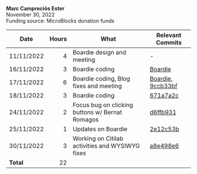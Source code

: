 **Marc Campreciós Ester**  
November 30, 2022  
Funding source: MicroBlocks donation funds

| Date       | Hours | What | Relevant Commits |
|------------|------:|------|-----|
| 11/11/2022 | 4 | Boardie design and meeting | - |
| 16/11/2022 | 3 | Boardie coding | [Boardie](https://gitlab.com/kram08980/boardie) |
| 17/11/2022 | 6 | Boardie coding, Blog fixes and meeting | [Boardie](https://gitlab.com/kram08980/boardie), [9ccb33bf](https://gitlab.com/kram08980/microblocks-site/-/commit/9ccb33bf750db778258122a9e0df3faaa0770b5a) |
| 18/11/2022 | 3 | Boardie coding | [671a7a2c](https://gitlab.com/kram08980/boardie/-/commit/671a7a2cb610e30c5e3aa18e125facee35206d57) |
| 24/11/2022 | 2 | Focus bug on clicking buttons w/ Bernat Romagos | [d6ffb931](https://gitlab.com/kram08980/boardie/-/commit/d6ffb93182c0c5c7a34e768447d1a707738867b3) |
| 25/11/2022 | 1 | Updates on Boardie | [2e12c53b](https://gitlab.com/kram08980/boardie/-/commit/2e12c53b6ab87dde3a64cdfac6785cc6c8cbe3f1) |
| 30/11/2022 | 3 | Working on Citilab activities and WYSIWYG fixes | [a8e498e6](https://gitlab.com/bromagosa/microblocks-learn/-/commit/a8e498e6c97fe039ecded1241785e41c3e0aef9f) |
| **Total**  | 22 | |
